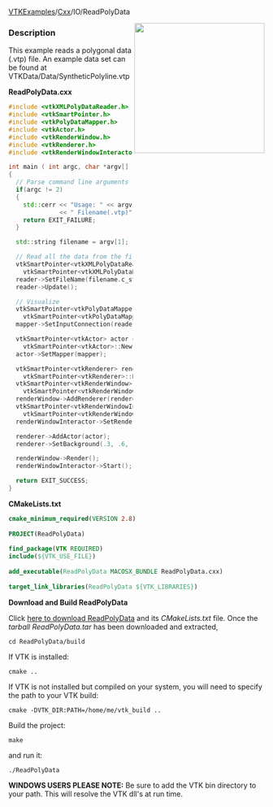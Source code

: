 [VTKExamples](Home)/[Cxx](Cxx)/IO/ReadPolyData

<img align="right" src="https://github.com/lorensen/VTKExamples/raw/master/Testing/Baseline/IO/TestReadPolyData.png" width="256" />

### Description
This example reads a polygonal data (.vtp) file.
An example data set can be found at VTKData/Data/SyntheticPolyline.vtp

**ReadPolyData.cxx**
```c++
#include <vtkXMLPolyDataReader.h>
#include <vtkSmartPointer.h>
#include <vtkPolyDataMapper.h>
#include <vtkActor.h>
#include <vtkRenderWindow.h>
#include <vtkRenderer.h>
#include <vtkRenderWindowInteractor.h>

int main ( int argc, char *argv[] )
{
  // Parse command line arguments
  if(argc != 2)
  {
    std::cerr << "Usage: " << argv[0]
              << " Filename(.vtp)" << std::endl;
    return EXIT_FAILURE;
  }

  std::string filename = argv[1];

  // Read all the data from the file
  vtkSmartPointer<vtkXMLPolyDataReader> reader =
    vtkSmartPointer<vtkXMLPolyDataReader>::New();
  reader->SetFileName(filename.c_str());
  reader->Update();

  // Visualize
  vtkSmartPointer<vtkPolyDataMapper> mapper =
    vtkSmartPointer<vtkPolyDataMapper>::New();
  mapper->SetInputConnection(reader->GetOutputPort());

  vtkSmartPointer<vtkActor> actor =
    vtkSmartPointer<vtkActor>::New();
  actor->SetMapper(mapper);

  vtkSmartPointer<vtkRenderer> renderer =
    vtkSmartPointer<vtkRenderer>::New();
  vtkSmartPointer<vtkRenderWindow> renderWindow =
    vtkSmartPointer<vtkRenderWindow>::New();
  renderWindow->AddRenderer(renderer);
  vtkSmartPointer<vtkRenderWindowInteractor> renderWindowInteractor =
    vtkSmartPointer<vtkRenderWindowInteractor>::New();
  renderWindowInteractor->SetRenderWindow(renderWindow);

  renderer->AddActor(actor);
  renderer->SetBackground(.3, .6, .3); // Background color green

  renderWindow->Render();
  renderWindowInteractor->Start();

  return EXIT_SUCCESS;
}
```
**CMakeLists.txt**
```cmake
cmake_minimum_required(VERSION 2.8)
 
PROJECT(ReadPolyData)
 
find_package(VTK REQUIRED)
include(${VTK_USE_FILE})
 
add_executable(ReadPolyData MACOSX_BUNDLE ReadPolyData.cxx)
 
target_link_libraries(ReadPolyData ${VTK_LIBRARIES})
```

**Download and Build ReadPolyData**

Click [here to download ReadPolyData](https://github.com/lorensen/VTKWikiExamplesTarballs/raw/master/ReadPolyData.tar) and its *CMakeLists.txt* file.
Once the *tarball ReadPolyData.tar* has been downloaded and extracted,
```
cd ReadPolyData/build 
```
If VTK is installed:
```
cmake ..
```
If VTK is not installed but compiled on your system, you will need to specify the path to your VTK build:
```
cmake -DVTK_DIR:PATH=/home/me/vtk_build ..
```
Build the project:
```
make
```
and run it:
```
./ReadPolyData
```
**WINDOWS USERS PLEASE NOTE:** Be sure to add the VTK bin directory to your path. This will resolve the VTK dll's at run time.


